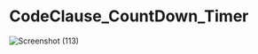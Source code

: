 # CodeClause_CountDown_Timer

![Screenshot (113)](https://user-images.githubusercontent.com/98454362/174428679-2c4a4464-dc5e-4dd0-9844-bfcbad7fc091.png)
